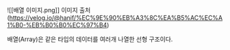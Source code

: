 ![[배열 이미지.png]]
이미지 출처(https://velog.io/@hanif/%EC%9E%90%EB%A3%8C%EA%B5%AC%EC%A1%B0-%EB%B0%B0%EC%97%B4)

배열(Array)은 같은 타입의 데이터를 여러개 나열한 선형 구조이다.

